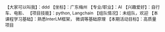【大家可以叫我】：ddd
【坐标】：广东梅州
【专业/职业】：AI
【兴趣爱好】：自行车、电影、
【项目技能】：python, Langchain
【组队情况】：未组队，欢迎
【本课程学习基础】：熟悉InterLM框架， 微调等基础原理
【本期活动目标】：高质量项目